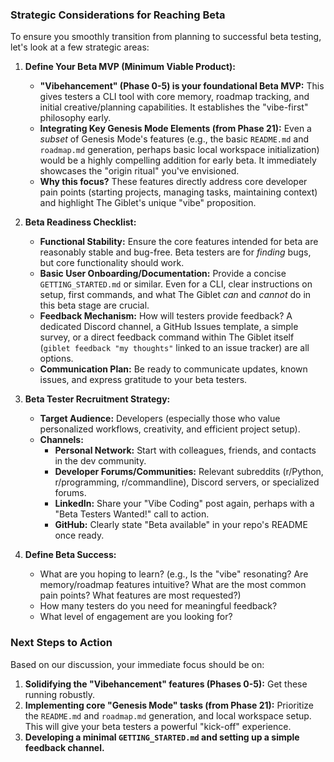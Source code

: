 ### Strategic Considerations for Reaching Beta

To ensure you smoothly transition from planning to successful beta testing, let's look at a few strategic areas:

1.  **Define Your Beta MVP (Minimum Viable Product):**
    * **"Vibehancement" (Phase 0-5) is your foundational Beta MVP:** This gives testers a CLI tool with core memory, roadmap tracking, and initial creative/planning capabilities. It establishes the "vibe-first" philosophy early.
    * **Integrating Key Genesis Mode Elements (from Phase 21):** Even a *subset* of Genesis Mode's features (e.g., the basic `README.md` and `roadmap.md` generation, perhaps basic local workspace initialization) would be a highly compelling addition for early beta. It immediately showcases the "origin ritual" you've envisioned.
    * **Why this focus?** These features directly address core developer pain points (starting projects, managing tasks, maintaining context) and highlight The Giblet's unique "vibe" proposition.

2.  **Beta Readiness Checklist:**
    * **Functional Stability:** Ensure the core features intended for beta are reasonably stable and bug-free. Beta testers are for *finding* bugs, but core functionality should work.
    * **Basic User Onboarding/Documentation:** Provide a concise `GETTING_STARTED.md` or similar. Even for a CLI, clear instructions on setup, first commands, and what The Giblet *can* and *cannot* do in this beta stage are crucial.
    * **Feedback Mechanism:** How will testers provide feedback? A dedicated Discord channel, a GitHub Issues template, a simple survey, or a direct feedback command within The Giblet itself (`giblet feedback "my thoughts"` linked to an issue tracker) are all options.
    * **Communication Plan:** Be ready to communicate updates, known issues, and express gratitude to your beta testers.

3.  **Beta Tester Recruitment Strategy:**
    * **Target Audience:** Developers (especially those who value personalized workflows, creativity, and efficient project setup).
    * **Channels:**
        * **Personal Network:** Start with colleagues, friends, and contacts in the dev community.
        * **Developer Forums/Communities:** Relevant subreddits (r/Python, r/programming, r/commandline), Discord servers, or specialized forums.
        * **LinkedIn:** Share your "Vibe Coding" post again, perhaps with a "Beta Testers Wanted!" call to action.
        * **GitHub:** Clearly state "Beta available" in your repo's README once ready.

4.  **Define Beta Success:**
    * What are you hoping to learn? (e.g., Is the "vibe" resonating? Are memory/roadmap features intuitive? What are the most common pain points? What features are most requested?)
    * How many testers do you need for meaningful feedback?
    * What level of engagement are you looking for?

### Next Steps to Action

Based on our discussion, your immediate focus should be on:

1.  **Solidifying the "Vibehancement" features (Phases 0-5):** Get these running robustly.
2.  **Implementing core "Genesis Mode" tasks (from Phase 21):** Prioritize the `README.md` and `roadmap.md` generation, and local workspace setup. This will give your beta testers a powerful "kick-off" experience.
3.  **Developing a minimal `GETTING_STARTED.md` and setting up a simple feedback channel.**
